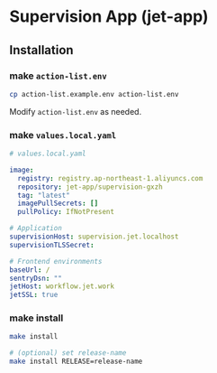 # Supervision App (jet-app)

## Installation
### make `action-list.env`
```bash
cp action-list.example.env action-list.env
```

Modify `action-list.env` as needed.

### make `values.local.yaml`
```yaml
# values.local.yaml

image:
  registry: registry.ap-northeast-1.aliyuncs.com
  repository: jet-app/supervision-gxzh
  tag: "latest"
  imagePullSecrets: []
  pullPolicy: IfNotPresent

# Application
supervisionHost: supervision.jet.localhost
supervisionTLSSecret:

# Frontend environments
baseUrl: /
sentryDsn: ""
jetHost: workflow.jet.work
jetSSL: true

```

### make install
```bash
make install

# (optional) set release-name
make install RELEASE=release-name
```
